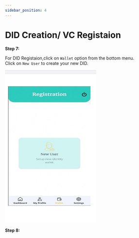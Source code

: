 ```yaml
---
sidebar_position: 4
---
```


# DID Creation/ VC Registaion  
**Step 7:**  

For DID Registaion,click on `Wallet` option from the bottom menu.  
Click on `New User` to create your new DID.  

![Flowerdsvb](./Imgmd/img7.jpeg)  

**Step 8:**
